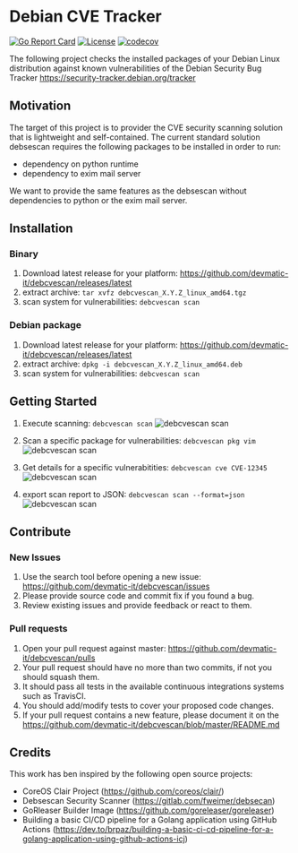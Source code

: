 # Debian CVE Tracker

[![Go Report Card](https://goreportcard.com/badge/github.com/devmatic-it/debcvescan)](https://goreportcard.com/report/github.com/devmatic-it/debcvescan)
[![License](https://img.shields.io/badge/License-Apache%202.0-blue.svg)](https://github.com/devmatic-it/debcvescan/blob/master/LICENSE)
[![codecov](https://codecov.io/gh/devmatic-it/debcvescan/branch/master/graph/badge.svg)](https://codecov.io/gh/devmatic-it/debcvescan)

The following project checks the installed packages of your Debian Linux distribution against known vulnerabilities of the Debian Security Bug Tracker <https://security-tracker.debian.org/tracker>

## Motivation

The target of this project is to provider the CVE security scanning solution that is lightweight and self-contained. The current standard solution debsescan requires the following packages to be installed in order to run:

- dependency on python runtime
- dependency to exim mail server

We want to provide the same features as the debsescan without dependencies to python or the exim mail server.

## Installation

### Binary

1. Download latest release for your platform: <https://github.com/devmatic-it/debcvescan/releases/latest>
2. extract archive: `tar xvfz debcvescan_X.Y.Z_linux_amd64.tgz`
3. scan system for vulnerabilities: `debcvescan scan`

### Debian package

1. Download latest release for your platform: <https://github.com/devmatic-it/debcvescan/releases/latest>
2. extract archive: `dpkg -i debcvescan_X.Y.Z_linux_amd64.deb`
3. scan system for vulnerabilities: `debcvescan scan`

## Getting Started

1. Execute scanning: `debcvescan scan`
![debcvescan scan](https://github.com/devmatic-it/debcvescan/blob/master/docs/img/debcvescan_scan.png)

2. Scan a specific package for vulnerabilities: `debcvescan pkg vim`
![debcvescan scan](https://github.com/devmatic-it/debcvescan/blob/master/docs/img/debcvescan_pkg.png)

3. Get details for a specific vulnerabitities: `debcvescan cve CVE-12345`
![debcvescan scan](https://github.com/devmatic-it/debcvescan/blob/master/docs/img/debcvescan_cve.png)

4. export scan report to JSON: `debcvescan scan --format=json`
![debcvescan scan](https://github.com/devmatic-it/debcvescan/blob/master/docs/img/debcvescan_scan_json.png)

## Contribute

### New Issues

1. Use the search tool before opening a new issue: <https://github.com/devmatic-it/debcvescan/issues>
2. Please provide source code and commit fix if you found a bug.
3. Review existing issues and provide feedback or react to them.

### Pull requests

1. Open your pull request against master:  <https://github.com/devmatic-it/debcvescan/pulls>
2. Your pull request should have no more than two commits, if not you should squash them.
3. It should pass all tests in the available continuous integrations systems such as TravisCI.
4. You should add/modify tests to cover your proposed code changes.
5. If your pull request contains a new feature, please document it on the <https://github.com/devmatic-it/debcvescan/blob/master/README.md>

## Credits

This work has ben inspired by the following open source projects:

- CoreOS Clair Project (<https://github.com/coreos/clair/>) 
- Debsescan Security Scanner (<https://gitlab.com/fweimer/debsecan>)
- GoRleaser Builder Image (<https://github.com/goreleaser/goreleaser>)
- Building a basic CI/CD pipeline for a Golang application using GitHub Actions
(<https://dev.to/brpaz/building-a-basic-ci-cd-pipeline-for-a-golang-application-using-github-actions-icj>)
